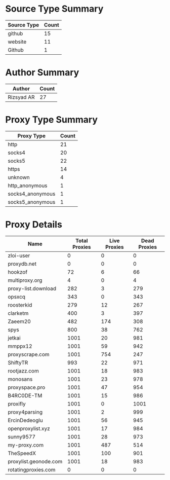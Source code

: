 # Source Type Summary

| Source Type | Count |
|-------------|-------|
| github | 15 |
| website | 11 |
| Github | 1 |


# Author Summary

| Author | Count |
|--------|-------|
| Rizsyad AR | 27 |


# Proxy Type Summary

| Proxy Type | Count |
|------------|-------|
| http | 21 |
| socks4 | 20 |
| socks5 | 22 |
| https | 14 |
| unknown | 4 |
| http_anonymous | 1 |
| socks4_anonymous | 1 |
| socks5_anonymous | 1 |


# Proxy Details

| Name | Total Proxies | Live Proxies | Dead Proxies |
|------|---------------|--------------|---------------|
| zloi-user | 0 | 0 | 0 |
| proxydb.net | 0 | 0 | 0 |
| hookzof | 72 | 6 | 66 |
| multiproxy.org | 4 | 0 | 4 |
| proxy-list.download | 282 | 3 | 279 |
| opsxcq | 343 | 0 | 343 |
| roosterkid | 279 | 12 | 267 |
| clarketm | 400 | 3 | 397 |
| Zaeem20 | 482 | 174 | 308 |
| spys | 800 | 38 | 762 |
| jetkai | 1001 | 20 | 981 |
| mmppx12 | 1001 | 59 | 942 |
| proxyscrape.com | 1001 | 754 | 247 |
| ShiftyTR | 993 | 22 | 971 |
| rootjazz.com | 1001 | 18 | 983 |
| monosans | 1001 | 23 | 978 |
| proxyspace.pro | 1001 | 47 | 954 |
| B4RC0DE-TM | 1001 | 15 | 986 |
| proxifly | 1001 | 0 | 1001 |
| proxy4parsing | 1001 | 2 | 999 |
| ErcinDedeoglu | 1001 | 56 | 945 |
| openproxylist.xyz | 1001 | 17 | 984 |
| sunny9577 | 1001 | 28 | 973 |
| my-proxy.com | 1001 | 487 | 514 |
| TheSpeedX | 1001 | 100 | 901 |
| proxylist.geonode.com | 1001 | 18 | 983 |
| rotatingproxies.com | 0 | 0 | 0 |
